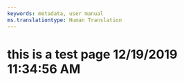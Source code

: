 ```yaml
---
keywords: metadata, user manual
ms.translationtype: Human Translation
---
```

# this is a test page 12/19/2019 11:34:56 AM